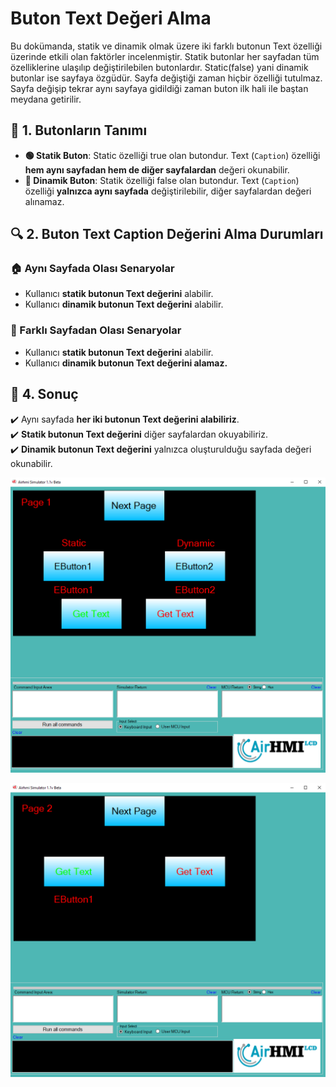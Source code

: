 # Buton Text Değeri Alma

Bu dokümanda, statik ve dinamik olmak üzere iki farklı butonun Text özelliği üzerinde etkili olan faktörler incelenmiştir.
Statik butonlar her sayfadan tüm özelliklerine ulaşılıp değiştirilebilen butonlardır. Static(false) yani dinamik butonlar ise sayfaya özgüdür.
Sayfa değiştiği zaman hiçbir özelliği tutulmaz. Sayfa değişip tekrar aynı sayfaya gidildiği zaman buton ilk hali ile baştan meydana getirilir. 

## 📌 1. Butonların Tanımı
- **🟢 Statik Buton**: Static özelliği true olan butondur. Text (`Caption`) özelliği **hem aynı sayfadan hem de diğer sayfalardan** değeri okunabilir.
- **🔵 Dinamik Buton**: Statik özelliği false olan butondur. Text (`Caption`) özelliği **yalnızca aynı sayfada** değiştirilebilir, diğer sayfalardan değeri alınamaz.

## 🔍 2. Buton Text Caption Değerini Alma Durumları
### 🏠 Aynı Sayfada Olası Senaryolar
- Kullanıcı **statik butonun Text değerini** alabilir.
- Kullanıcı **dinamik butonun Text değerini** alabilir.


### 🔄 Farklı Sayfadan Olası Senaryolar
- Kullanıcı **statik butonun Text değerini** alabilir.
- Kullanıcı **dinamik butonun Text değerini alamaz.**


## 🎯 4. Sonuç
✔️ Aynı sayfada **her iki butonun Text değerini alabiliriz**.  
✔️ **Statik butonun Text değerini** diğer sayfalardan okuyabiliriz.  
✔️ **Dinamik butonun Text değerini** yalnızca oluşturulduğu sayfada değeri okunabilir.  


![Açıklama Metni](1.png)

![Açıklama Metni](2.png)




